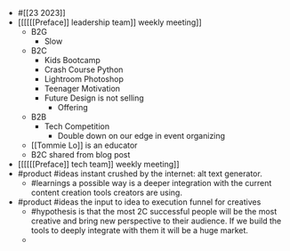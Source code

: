 - #[[23 2023]]
- [[[[[[Preface]] leadership team]] weekly meeting]]
    - B2G
        - Slow
    - B2C
        - Kids Bootcamp 
        - Crash Course Python
        - Lightroom Photoshop
        - Teenager Motivation
        - Future Design is not selling
            - Offering
    - B2B
        - Tech Competition
            - Double down on our edge in event organizing
    - [[Tommie Lo]] is an educator
    - B2C shared from blog post
- [[[[[[Preface]] tech team]] weekly meeting]]
- #product #ideas instant crushed by the internet: alt text generator.
    - #learnings a possible way is a deeper integration with the current content creation tools creators are using.
- #product #ideas the input to idea to execution funnel for creatives
    - #hypothesis is that the most 2C successful people will be the most creative and bring new perspective to their audience. If we build the tools to deeply integrate with them it will be a huge market.
    - 
